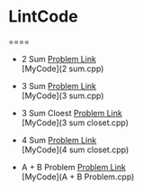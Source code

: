 # LintCode

====
+ 2 Sum
[Problem Link](http://lintcode.com/en/problem/2-sum/)      
[MyCode](2 sum.cpp)

+ 3 Sum
[Problem Link](http://lintcode.com/en/problem/3-sum/)      
[MyCode](3 sum.cpp)

+ 3 Sum Cloest
[Problem Link](http://lintcode.com/en/problem/3-sum-closest/)   
[MyCode](3 sum closet.cpp)

+ 4 Sum
[Problem Link](http://lintcode.com/en/problem/4-sum/)   
[MyCode](4 sum closet.cpp)

+ A + B Problem
[Problem Link](http://lintcode.com/en/problem/a-b-problem/)   
[MyCode](A + B Problem.cpp)
